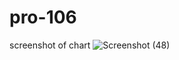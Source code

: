 # pro-106
 screenshot of chart
![Screenshot (48)](https://user-images.githubusercontent.com/73591403/134529570-e39705f0-a7b2-4eb5-808d-6056a4ba3385.png)
